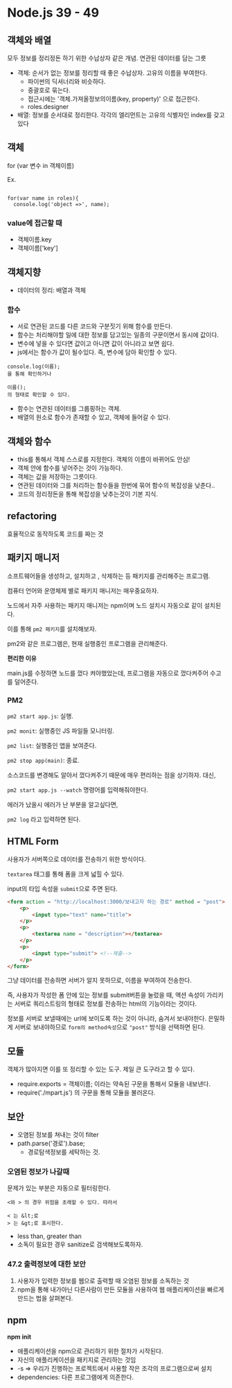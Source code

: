 # Node.js 39 - 49

## 객체와 배열

모두 정보를 정리정돈 하기 위한 수납상자 같은 개념. 연관된 데이터를 담는 그릇

- 객체: 순서가 없는 정보를 정리할 때 좋은 수납상자. 고유의 이름을 부여한다.
	- 파이썬의 딕셔너리와 비슷하다.
	- 중괄호로 묶는다.
	- 접근시에는 '객체.가져올정보의이름(key, property)' 으로 접근한다.
	- roles.designer
- 배열: 정보를 순서대로 정리한다. 각각의 엘리먼트는 고유의 식별자인 index를 갖고 있다

## 객체

for (var 변수 in 객체이름)

Ex.

```

for(var name in roles){
  console.log('object =>', name);

```

### value에 접근할 때

- 객체이름.key
- 객체이름['key']

## 객체지향

- 데이터의 정리: 배열과 객체

### 함수


- 서로 연관된 코드를 다른 코드와 구분짓기 위해 함수를 만든다.
- 함수는 처리해야할 일에 대한 정보를 담고있는 일종의 구문이면서 동시에 값이다.
- 변수에 넣을 수 있다면 값이고 아니면 값이 아니라고 보면 쉽다.
- js에서는 함수가 값이 될수있다. 즉, 변수에 담아 확인할 수 있다.

```
console.log(이름);
을 통해 확인하거나

이름();
의 형태로 확인할 수 있다. 
```

- 함수는 연관된 데이터를 그룹핑하는 객체. 
- 배열의 원소로 함수가 존재할 수 있고, 객체에 들어갈 수 있다. 

## 객체와 함수

- this를 통해서 객체 스스로를 지정한다. 객체의 이름이 바뀌어도 안심!
- 객체 안에 함수를 넣어주는 것이 가능하다. 
- 객체는 값을 저장하는 그릇이다. 
- 연관된 데이터와 그를 처리하는 함수들을 한번에 묶어 함수의 복잡성을 낮춘다.. 
- 코드의 정리정돈을 통해 복잡성을 낮추는것이 기본 지식.

## refactoring

효율적으로 동작하도록 코드를 짜는 것

## 패키지 매니저

소프트웨어들을 생성하고, 설치하고 , 삭제하는 등 패키지를 관리해주는 프로그램.

컴퓨터 언어와 운영체제 별로 패키지 매니저는 매우중요하자.

노드에서 자주 사용하는 패키지 매니저는 npm이며 노드 설치시 자동으로 같이 설치된다. 

이를 통해 `pm2 패키지`를 설치해보자.

pm2와 같은 프로그램은, 현재 실행중인 프로그램을 관리해준다. 



__편리한 이유__

main.js를 수정하면 노드를 껐다 켜야했었는데, 프로그램을 자동으로 껐다켜주어 수고를 덜어준다.

### PM2

`pm2 start app.js`: 실행.

`pm2 monit`: 실행중인 JS 파일들 모니터링.

`pm2 list`: 실행중인 앱을 보여준다.

`pm2 stop app(main)`: 종료.



소스코드를 변경해도 알아서 껐다켜주기 때문에 매우 편리하는 점을 상기하자. 대신, 

`pm2 start app.js --watch` 명령어를 입력해줘야한다.



에러가 났을시 에러가 난 부분을 알고싶다면,

`pm2 log` 라고 입력하면 된다. 

## HTML Form

사용자가 서버쪽으로 데이터를 전송하기 위한 방식이다.

`textarea` 태그를 통해 폼을 크게 넓힐 수 있다.

input의 타입 속성을 `submit`으로 주면 된다. 

```html	
<form action = "http://localhost:3000/보내고자 하는 경로" method = "post">
    <p>
        <input type="text" name="title">
    </p>
    <p>
        <textarea name = "description"></textarea>
    </p>
    <p>
        <input type="submit"> <!--제출-->
    </p>
</form>
```

그냥 데이터를 전송하면 서버가 알지 못하므로, 이름을 부여하여 전송한다.

즉, 사용자가 작성한 폼 안에 있는 정보를 submit버튼을 눌렀을 때, 액션 속성이 가리키는 서버로 쿼리스트링의 형태로 정보를 전송하는 html의 기능이라는 것이다.



정보를 서버로 보낼때에는 url에 보이도록 하는 것이 아니라, 숨겨서 보내야한다. 은밀하게 서버로 보내야하므로 `form의 method속성`으로 `"post"` 방식을 선택하면 된다. 

## 모듈

객체가 많아지면 이를 또 정리할 수 있는 도구. 제일 큰 도구라고 할 수 있다. 

- require.exports = 객체이름; 이라는 약속된 구문을 통해서 모듈을 내보낸다.
- require('./mpart.js') 의 구문을 통해 모듈을 불러온다. 

## 보안

- 오염된 정보를 쳐내는 것이 filter
- path.parse('경로').base;
	- 경로탐색정보를 세탁하는 것.

### 오염된 정보가 나갈때

문제가 있는 부분은 자동으로 필터링한다. 

```
<와 > 의 경우 위험을 초래할 수 있다. 따라서

< 는 &lt;로 
> 는 &gt;로 표시한다.

```

- less than, greater than
- 소독이 필요한 경우 sanitize로 검색해보도록하자.  

### 47.2 출력정보에 대한 보안

1. 사용자가 입력한 정보를 웹으로 출력할 때 오염된 정보를 소독하는 것
2. npm을 통해 내가아닌 다른사람이 만든 모듈을 사용하여 웹 애플리케이션을 빠르게 만드는 법을 살펴본다.

## npm

__npm init__

- 애플리케이션을 npm으로 관리하기 위한 절차가 시작된다. 
- 자신의 애플리케이션을 패키지로 관리하는 것임
- -s => 우리가 진행하는 프로젝트에서 사용할 작은 조각의 프로그램으로써 설치
- dependencies: 다른 프로그램에게 의존한다. 

